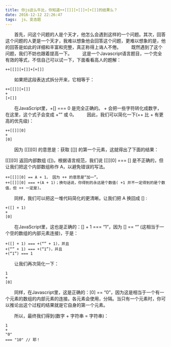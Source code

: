 ```yaml
---
title: 你js这么牛比，你知道++[[]][+[]]+[+[]]的结果么？
date: 2016-12-12 22:26:47
tags:  js、变态题
---
```

　　首先，问这个问题的人是个天才，他怎么会遇到这样的一个问题。其次，回答这个问题的人更是一个天才，我难以想象他会回答这个问题，更难以想象的是，他的回答是如此的详细和丰富和完整，真正称得上诲人不倦。
　　既然遇到了这个问题，我们不妨也跟着提高一下。
　　这是一个Javascript语言题目，一个完全有效的等式，不信自己可以试一下，下面看看高人的题解：
```
++[[]][+[]]+[+[]]
```
　　如果把这段表达式拆分开来，它相等于：
```
++[[]][+[]]
+
[+[]]
```
　　在JavaScript里，+[] === 0 是完全正确的。 + 会把一些字符转化成数字，在这里，这个式子会变成 +”” 或 0。
　　因此，我们可以简化一下(++ 比 + 有更高的优先级)：
```
++[[]][0]
+
[0]
```
　　因为 [[]][0] 的意思是：获取 [[]] 的第一个元素，这就得出了下面的结果：

[[]][0] 返回内部数组 ([])。根据语言规范，我们说 [[]][0] === [] 是不正确的，但让我们把这个内部数组称作 A，以避免错误的写法。
```
++[[]][0] == A + 1， 因为 ++ 的意思是“加一”。
++[[]][0] === +(A + 1)；换句话说，你得到的永远是个数值( +1 并不一定得到的是个数值，但 ++ 一定是)。
```
　　同样，我们可以把这一堆代码简化的更清晰。让我们把 A 换回成 [] :
```
+([] + 1)
+
[0]
```
　　在JavaScript里，这也是正确的：[] + 1 === “1”，因为 [] == “” (这相当于一个空的数组的内部元素连接)，于是：
```
+([] + 1) === +(“” + 1)，并且
+(“” + 1) === +(“1”)，并且
+(“1”) === 1
```
　　让我们再次简化一下：
```
1
+
[0]
```
　　同样，在Javascript里，这是正确的：[0] == “0”，因为这是相当于一个有一个元素的数组的内部元素的连接。各元素会使用，分隔。当只有一个元素时，你可以推论出这个过程的结果就是它自身的第一个元素。

　　所以，最终我们得到(数字 + 字符串 = 字符串)：
```
1
+
"0"
=== "10" // 耶！
```